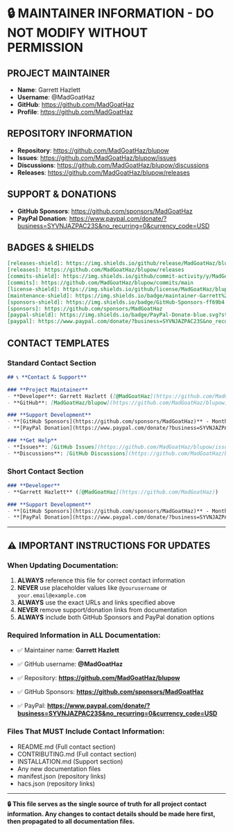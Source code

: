 # 🔒 MAINTAINER INFORMATION - **DO NOT MODIFY WITHOUT PERMISSION**

## **PROJECT MAINTAINER**
- **Name**: Garrett Hazlett
- **Username**: @MadGoatHaz  
- **GitHub**: https://github.com/MadGoatHaz
- **Profile**: https://github.com/MadGoatHaz

## **REPOSITORY INFORMATION**  
- **Repository**: https://github.com/MadGoatHaz/blupow
- **Issues**: https://github.com/MadGoatHaz/blupow/issues
- **Discussions**: https://github.com/MadGoatHaz/blupow/discussions
- **Releases**: https://github.com/MadGoatHaz/blupow/releases

## **SUPPORT & DONATIONS**
- **GitHub Sponsors**: https://github.com/sponsors/MadGoatHaz
- **PayPal Donation**: https://www.paypal.com/donate/?business=SYVNJAZPAC23S&no_recurring=0&currency_code=USD

## **BADGES & SHIELDS**
```markdown
[releases-shield]: https://img.shields.io/github/release/MadGoatHaz/blupow.svg?style=for-the-badge
[releases]: https://github.com/MadGoatHaz/blupow/releases
[commits-shield]: https://img.shields.io/github/commit-activity/y/MadGoatHaz/blupow.svg?style=for-the-badge  
[commits]: https://github.com/MadGoatHaz/blupow/commits/main
[license-shield]: https://img.shields.io/github/license/MadGoatHaz/blupow.svg?style=for-the-badge
[maintenance-shield]: https://img.shields.io/badge/maintainer-Garrett%20Hazlett%20%40MadGoatHaz-blue.svg?style=for-the-badge
[sponsors-shield]: https://img.shields.io/badge/GitHub-Sponsors-ff69b4.svg?style=for-the-badge
[sponsors]: https://github.com/sponsors/MadGoatHaz
[paypal-shield]: https://img.shields.io/badge/PayPal-Donate-blue.svg?style=for-the-badge
[paypal]: https://www.paypal.com/donate/?business=SYVNJAZPAC23S&no_recurring=0&currency_code=USD
```

## **CONTACT TEMPLATES**

### **Standard Contact Section**
```markdown
## 📞 **Contact & Support**

### **Project Maintainer**
- **Developer**: Garrett Hazlett ([@MadGoatHaz](https://github.com/MadGoatHaz))
- **GitHub**: [MadGoatHaz/blupow](https://github.com/MadGoatHaz/blupow)

### **Support Development**  
- **[GitHub Sponsors](https://github.com/sponsors/MadGoatHaz)** - Monthly sponsorship
- **[PayPal Donation](https://www.paypal.com/donate/?business=SYVNJAZPAC23S&no_recurring=0&currency_code=USD)** - One-time donation

### **Get Help**
- **Issues**: [GitHub Issues](https://github.com/MadGoatHaz/blupow/issues)
- **Discussions**: [GitHub Discussions](https://github.com/MadGoatHaz/blupow/discussions)
```

### **Short Contact Section**
```markdown
### **Developer**
- **Garrett Hazlett** ([@MadGoatHaz](https://github.com/MadGoatHaz))

### **Support Development**
- **[GitHub Sponsors](https://github.com/sponsors/MadGoatHaz)** - Monthly sponsorship
- **[PayPal Donation](https://www.paypal.com/donate/?business=SYVNJAZPAC23S&no_recurring=0&currency_code=USD)** - One-time donation
```

---

## ⚠️ **IMPORTANT INSTRUCTIONS FOR UPDATES**

### **When Updating Documentation:**
1. **ALWAYS** reference this file for correct contact information
2. **NEVER** use placeholder values like `@yourusername` or `your.email@example.com`
3. **ALWAYS** use the exact URLs and links specified above
4. **NEVER** remove support/donation links from documentation
5. **ALWAYS** include both GitHub Sponsors and PayPal donation options

### **Required Information in ALL Documentation:**
- ✅ Maintainer name: **Garrett Hazlett**
- ✅ GitHub username: **@MadGoatHaz**  

- ✅ Repository: **https://github.com/MadGoatHaz/blupow**
- ✅ GitHub Sponsors: **https://github.com/sponsors/MadGoatHaz**
- ✅ PayPal: **https://www.paypal.com/donate/?business=SYVNJAZPAC23S&no_recurring=0&currency_code=USD**

### **Files That MUST Include Contact Information:**
- README.md (Full contact section)
- CONTRIBUTING.md (Full contact section)  
- INSTALLATION.md (Support section)
- Any new documentation files
- manifest.json (repository links)
- hacs.json (repository links)

---

**🔒 This file serves as the single source of truth for all project contact information. Any changes to contact details should be made here first, then propagated to all documentation files.** 